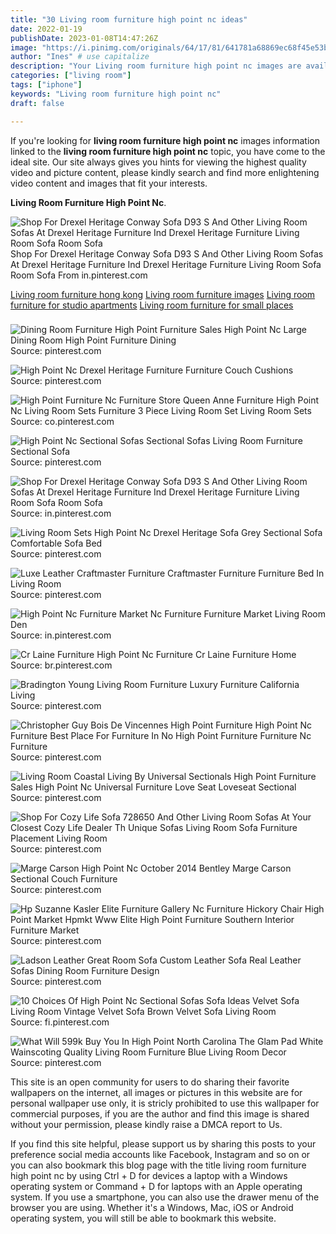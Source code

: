 ```yaml
---
title: "30 Living room furniture high point nc ideas"
date: 2022-01-19
publishDate: 2023-01-08T14:47:26Z
image: "https://i.pinimg.com/originals/64/17/81/641781a68869ec68f45e53b4fc9e0b08.jpg"
author: "Ines" # use capitalize
description: "Your Living room furniture high point nc images are available in this site. Living room furniture high point nc are a topic that is being searched for and liked by netizens today. You can Find and Download the Living room furniture high point nc files here. Download all royalty-free photos."
categories: ["living room"]
tags: ["iphone"]
keywords: "Living room furniture high point nc"
draft: false

---
```


If you're looking for **living room furniture high point nc** images information linked to the **living room furniture high point nc** topic, you have come to the ideal  site.  Our site always  gives you  hints  for viewing  the highest  quality video and picture  content, please kindly search and find more enlightening video content and images  that fit your interests.

**Living Room Furniture High Point Nc**. 

![Shop For Drexel Heritage Conway Sofa D93 S And Other Living Room Sofas At Drexel Heritage Furniture Ind Drexel Heritage Furniture Living Room Sofa Room Sofa](https://i.pinimg.com/originals/90/1e/f0/901ef08b60dac22f207624de9e31cc9f.jpg "Shop For Drexel Heritage Conway Sofa D93 S And Other Living Room Sofas At Drexel Heritage Furniture Ind Drexel Heritage Furniture Living Room Sofa Room Sofa")
Shop For Drexel Heritage Conway Sofa D93 S And Other Living Room Sofas At Drexel Heritage Furniture Ind Drexel Heritage Furniture Living Room Sofa Room Sofa From in.pinterest.com

[Living room furniture hong kong](/living-room-furniture-hong-kong/)
[Living room furniture images](/living-room-furniture-images/)
[Living room furniture for studio apartments](/living-room-furniture-for-studio-apartments/)
[Living room furniture for small places](/living-room-furniture-for-small-places/)



### 

 


![Dining Room Furniture High Point Furniture Sales High Point Nc Large Dining Room High Point Furniture Dining](https://i.pinimg.com/474x/bb/32/2d/bb322daa12c2adca7b8eede2ec9a2007.jpg "Dining Room Furniture High Point Furniture Sales High Point Nc Large Dining Room High Point Furniture Dining")
Source: pinterest.com

 

![High Point Nc Drexel Heritage Furniture Furniture Couch Cushions](https://i.pinimg.com/originals/32/2f/3c/322f3c3214c4f8c7292ec0d32905ffd7.jpg "High Point Nc Drexel Heritage Furniture Furniture Couch Cushions")
Source: pinterest.com

 

![High Point Furniture Nc Furniture Store Queen Anne Furniture High Point Nc Living Room Sets Furniture 3 Piece Living Room Set Living Room Sets](https://i.pinimg.com/originals/75/8d/8f/758d8fb7b052f22586438bbb1b3c937e.jpg "High Point Furniture Nc Furniture Store Queen Anne Furniture High Point Nc Living Room Sets Furniture 3 Piece Living Room Set Living Room Sets")
Source: co.pinterest.com

 

![High Point Nc Sectional Sofas Sectional Sofas Living Room Furniture Sectional Sofa](https://i.pinimg.com/474x/1b/21/f6/1b21f6bea86149295a785c99d91118fe.jpg "High Point Nc Sectional Sofas Sectional Sofas Living Room Furniture Sectional Sofa")
Source: pinterest.com

 

![Shop For Drexel Heritage Conway Sofa D93 S And Other Living Room Sofas At Drexel Heritage Furniture Ind Drexel Heritage Furniture Living Room Sofa Room Sofa](https://i.pinimg.com/originals/90/1e/f0/901ef08b60dac22f207624de9e31cc9f.jpg "Shop For Drexel Heritage Conway Sofa D93 S And Other Living Room Sofas At Drexel Heritage Furniture Ind Drexel Heritage Furniture Living Room Sofa Room Sofa")
Source: in.pinterest.com

 

![Living Room Sets High Point Nc Drexel Heritage Sofa Grey Sectional Sofa Comfortable Sofa Bed](https://i.pinimg.com/originals/45/87/66/45876651cf17e72bb77636d00557a84f.jpg "Living Room Sets High Point Nc Drexel Heritage Sofa Grey Sectional Sofa Comfortable Sofa Bed")
Source: pinterest.com

 

![Luxe Leather Craftmaster Furniture Craftmaster Furniture Furniture Bed In Living Room](https://i.pinimg.com/originals/dc/79/2d/dc792d406cf813f60fa6526d985efb37.jpg "Luxe Leather Craftmaster Furniture Craftmaster Furniture Furniture Bed In Living Room")
Source: pinterest.com

 

![High Point Nc Furniture Market Nc Furniture Furniture Market Living Room Den](https://i.pinimg.com/736x/dc/b8/25/dcb8258fc48aede76ca7e68f774fe7a6.jpg "High Point Nc Furniture Market Nc Furniture Furniture Market Living Room Den")
Source: in.pinterest.com

 

![Cr Laine Furniture High Point Nc Furniture Cr Laine Furniture Home](https://i.pinimg.com/736x/85/87/5d/85875d1d9c7afe2b90e3df51bd9044f2--high-point-upholstery.jpg "Cr Laine Furniture High Point Nc Furniture Cr Laine Furniture Home")
Source: br.pinterest.com

 

![Bradington Young Living Room Furniture Luxury Furniture California Living](https://i.pinimg.com/originals/7a/17/7f/7a177fe9cbb0824a18f41e1ad564673f.jpg "Bradington Young Living Room Furniture Luxury Furniture California Living")
Source: pinterest.com

 

![Christopher Guy Bois De Vincennes High Point Furniture High Point Nc Furniture Best Place For Furniture In No High Point Furniture Furniture Nc Furniture](https://i.pinimg.com/originals/f0/dd/04/f0dd0406f86f09a390f8cdeb4a58a440.jpg "Christopher Guy Bois De Vincennes High Point Furniture High Point Nc Furniture Best Place For Furniture In No High Point Furniture Furniture Nc Furniture")
Source: pinterest.com

 

![Living Room Coastal Living By Universal Sectionals High Point Furniture Sales High Point Nc Universal Furniture Love Seat Loveseat Sectional](https://i.pinimg.com/originals/9a/f9/a6/9af9a6837b5086b04cdac6bf1663b657.png "Living Room Coastal Living By Universal Sectionals High Point Furniture Sales High Point Nc Universal Furniture Love Seat Loveseat Sectional")
Source: pinterest.com

 

![Shop For Cozy Life Sofa 728650 And Other Living Room Sofas At Your Closest Cozy Life Dealer Th Unique Sofas Living Room Sofa Furniture Placement Living Room](https://i.pinimg.com/736x/14/76/4f/14764ff9d1b0133dbf31928c8a5355fc--wholesale-furniture-living-room-sofa.jpg "Shop For Cozy Life Sofa 728650 And Other Living Room Sofas At Your Closest Cozy Life Dealer Th Unique Sofas Living Room Sofa Furniture Placement Living Room")
Source: pinterest.com

 

![Marge Carson High Point Nc October 2014 Bentley Marge Carson Sectional Couch Furniture](https://i.pinimg.com/originals/1a/1b/be/1a1bbe8a74abbb652f251477871453c4.jpg "Marge Carson High Point Nc October 2014 Bentley Marge Carson Sectional Couch Furniture")
Source: pinterest.com

 

![Hp Suzanne Kasler Elite Furniture Gallery Nc Furniture Hickory Chair High Point Market Hpmkt Www Elite High Point Furniture Southern Interior Furniture Market](https://i.pinimg.com/originals/5b/91/7e/5b917e4003b4754a2372d512e4ddf4b7.jpg "Hp Suzanne Kasler Elite Furniture Gallery Nc Furniture Hickory Chair High Point Market Hpmkt Www Elite High Point Furniture Southern Interior Furniture Market")
Source: pinterest.com

 

![Ladson Leather Great Room Sofa Custom Leather Sofa Real Leather Sofas Dining Room Furniture Design](https://i.pinimg.com/originals/37/71/d5/3771d57a1525b07509968de3c111fe94.jpg "Ladson Leather Great Room Sofa Custom Leather Sofa Real Leather Sofas Dining Room Furniture Design")
Source: pinterest.com

 

![10 Choices Of High Point Nc Sectional Sofas Sofa Ideas Velvet Sofa Living Room Vintage Velvet Sofa Brown Velvet Sofa Living Room](https://i.pinimg.com/originals/21/d8/df/21d8df919b473e2755c4c427618baa30.jpg "10 Choices Of High Point Nc Sectional Sofas Sofa Ideas Velvet Sofa Living Room Vintage Velvet Sofa Brown Velvet Sofa Living Room")
Source: fi.pinterest.com

 

![What Will 599k Buy You In High Point North Carolina The Glam Pad White Wainscoting Quality Living Room Furniture Blue Living Room Decor](https://i.pinimg.com/originals/64/17/81/641781a68869ec68f45e53b4fc9e0b08.jpg "What Will 599k Buy You In High Point North Carolina The Glam Pad White Wainscoting Quality Living Room Furniture Blue Living Room Decor")
Source: pinterest.com

 

This site is an open community for users to do sharing their favorite wallpapers on the internet, all images or pictures in this website are for personal wallpaper use only, it is stricly prohibited to use this wallpaper for commercial purposes, if you are the author and find this image is shared without your permission, please kindly raise a DMCA report to Us.

If you find this site helpful, please support us by sharing this posts to your preference social media accounts like Facebook, Instagram and so on or you can also bookmark this blog page with the title living room furniture high point nc by using Ctrl + D for devices a laptop with a Windows operating system or Command + D for laptops with an Apple operating system. If you use a smartphone, you can also use the drawer menu of the browser you are using. Whether it's a Windows, Mac, iOS or Android operating system, you will still be able to bookmark this website.
